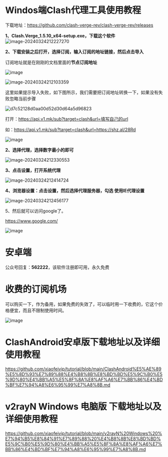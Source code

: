 # Windos端Clash代理工具使用教程

下载地址：https://github.com/clash-verge-rev/clash-verge-rev/releases

**1、Clash.Verge_1.5.10_x64-setup.exe，下载这个软件**
![image-20240324212227270](https://github.com/xiaofeivip/tutorial/assets/37949125/20e2ca07-620f-4bc6-831b-89315ed85730)


**2、下载安装之后打开，选择订阅，输入订阅的地址链接，然后点击导入**

订阅地址就是在刚刚的文档里面的**节点订阅地址**

![image](https://github.com/xiaofeivip/tutorial/assets/37949125/b744de65-b428-4c1a-8d8c-f07b72755582)


![image-20240324212103359](https://github.com/xiaofeivip/tutorial/assets/37949125/9840f6c1-0c5c-4ef7-97b1-8f432f508349)

这里如果提示导入失败，如下图所示，我们需要把订阅地址转换一下，如果没有失败忽略当前步骤

![d7c52128d0aa00d52d30d64a5d96823](https://github.com/xiaofeivip/tutorial/assets/37949125/b07d29b1-2733-45a1-a475-83ad19f1cc1e)

打开：https://api.v1.mk/sub?target=clash&url=填写自己的url

如：https://api.v1.mk/sub?target=clash&url=https://shz.al/28Rd

![image](https://github.com/user-attachments/assets/660d2919-80aa-43c4-a8c1-9e4d0fff95d1)


**2、选择代理，选择数字最小的即可**

![image-20240324212330553](https://github.com/xiaofeivip/tutorial/assets/37949125/a28380b3-0877-4fab-bb65-c593f842cb4e)


**3、点击设置，打开系统代理**

![image-20240324212414724](https://github.com/xiaofeivip/tutorial/assets/37949125/88d22495-53cf-4f95-8541-98816e894d32)


**4、浏览器设置：点击设置，然后选择代理服务器，勾选 使用IE代理设置**

![image-20240324212456177](https://github.com/xiaofeivip/tutorial/assets/37949125/17ade8fb-7568-4f65-9832-ba0912270da1)


5、然后就可以访问google了。

https://www.google.com/

![image](https://github.com/xiaofeivip/tutorial/assets/37949125/736b94ee-dd16-428c-a146-204c61461ff1)

# 安卓端

公众号回复：**562222**，该软件注册即可用，永久免费


# 收费的订阅机场

可以购买一下，作为备用，如果免费的失效了，可以临时用一下收费的，它这个价格便宜，而且不限制使用时间。

![image](https://github.com/xiaofeivip/tutorial/assets/37949125/3a4ef3ed-1865-4144-8fee-b044c3736001)

# ClashAndroid安卓版下载地址以及详细使用教程

https://github.com/xiaofeivip/tutorial/blob/main/ClashAndroid%E5%AE%89%E5%8D%93%E7%89%88%E4%B8%8B%E8%BD%BD%E5%9C%B0%E5%9D%80%E4%BB%A5%E5%8F%8A%E8%AF%A6%E7%BB%86%E4%BD%BF%E7%94%A8%E6%95%99%E7%A8%8B.md

# v2rayN Windows 电脑版 下载地址以及详细使用教程

https://github.com/xiaofeivip/tutorial/blob/main/v2rayN%20Windows%20%E7%94%B5%E8%84%91%E7%89%88%20%E4%B8%8B%E8%BD%BD%E5%9C%B0%E5%9D%80%E4%BB%A5%E5%8F%8A%E8%AF%A6%E7%BB%86%E4%BD%BF%E7%94%A8%E6%95%99%E7%A8%8B.md
